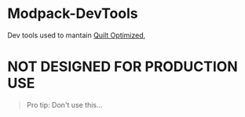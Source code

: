 # Modpack-DevTools
Dev tools used to mantain [Quilt Optimized](https://modrinth.com/modpack/quilt-optimized), 
# **NOT DESIGNED FOR PRODUCTION USE**
> Pro tip: Don't use this...
